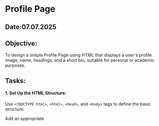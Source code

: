 # Profile Page
## Date:07.07.2025
## Objective:

To design a simple Profile Page using HTML that displays a user's profile image, name, headings, and a short bio, suitable for personal or academic purposes.

## Tasks:

#### 1. Set Up the HTML Structure:

Use ```<!DOCTYPE html>```, ```<html>```, ```<head>```, and ```<body>``` tags to define the basic structure.

Add an appropriate <title> such as "My Profile".

#### 2. Add Page Headings:

Insert a main heading using ```<h1>``` for the user's name.

Include subheadings such as ```<h2>``` or ```<h3>``` for titles or roles (e.g., "Student", "Web Developer").

#### 3. Insert a Profile Image:

Use the ```<img>``` tag to display the user’s profile picture.

Add alt text and set basic attributes like width and height.

#### 4. Include a Short Bio Section:

Add a paragraph using <p> to provide a short introduction or biography.

The content may include education, interests, or a personal statement.

#### 5. Organize Content Using HTML Elements:

Use ```<section>```, ```<div>```, or ```<article>``` for logical grouping.

Add a horizontal line (```<hr>```) to separate sections.

#### 6. Keep the Design HTML-Only:

Do not use CSS or JavaScript.

Focus on semantic HTML and readability.
## HTML Code:
```
<!DOCTYPE html>
<html lang="en">
<head>
    <title>My Profile</title>
</head>
<body>

    <h1>S.Yogabharathi</h1>
    <h2>Student,Web developer</h2>
    
    <img src="profile.png" alt="Profile Picture of Yogabharathi" width="200" height="200">
    
    <hr>
    
    <section>
        <h3>About Me</h3>
        <p>
            I am currently pursuing Artificial Intelligence and Data Science. I am passionate about artificial intelligence, natural language generation, and developing solutions that connect data with decision-making. I have a keen interest in data-driven problem solving.
        </p>
    </section>

    <hr>

    <section>
        <h3>Interests</h3>
        <p>
        Reading books,Colouring,Playing Chess
        </p>
    </section>

    <hr>

  <section>
        <h3>Soft Skills</h3>
        <p>Communication,Problem Solving,Leadership</p>
    </section>
</hr>
<hr>
     <section>
        <h3>Technical Skills</h3>
        <p>Java,Python,C programming</p>

    </section>
    </hr>
    <hr>
    <section>
        <h3>Contact</h3>
        <p>Email:yogabharathi76@gmail.com</p>
        <p>Location: Chennai, Tamil Nadu</p>
    </section>
</hr>
</body>
</html>

```
## Output:
![image](https://github.com/user-attachments/assets/17640ac0-93f5-4e7f-972b-2c7aa5a7b36e)

## Result:
A simple Profile Page using HTML that displays a user's profile image, name, headings, and a short bio, suitable for personal or academic purposes is designed successfully.
